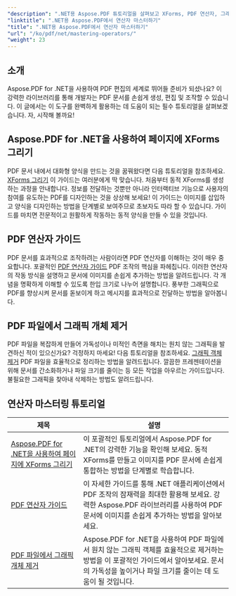 ```yaml
---
"description": ".NET용 Aspose.PDF 튜토리얼을 살펴보고 XForms, PDF 연산자, 그래픽 개체 제거에 대한 실용적인 가이드를 통해 PDF 조작을 완벽하게 익혀보세요."
"linktitle": ".NET용 Aspose.PDF에서 연산자 마스터하기"
"title": ".NET용 Aspose.PDF에서 연산자 마스터하기"
"url": "/ko/pdf/net/mastering-operators/"
"weight": 23
---
```


## 소개

Aspose.PDF for .NET을 사용하여 PDF 편집의 세계로 뛰어들 준비가 되셨나요? 이 강력한 라이브러리를 통해 개발자는 PDF 문서를 손쉽게 생성, 편집 및 조작할 수 있습니다. 이 글에서는 이 도구를 완벽하게 활용하는 데 도움이 되는 필수 튜토리얼을 살펴보겠습니다. 자, 시작해 볼까요!

## Aspose.PDF for .NET을 사용하여 페이지에 XForms 그리기
PDF 문서 내에서 대화형 양식을 만드는 것을 꿈꿔왔다면 다음 튜토리얼을 참조하세요. [XForms 그리기](./draw-xforms-on-page/) 이 가이드는 여러분에게 딱 맞습니다. 처음부터 동적 XForms를 생성하는 과정을 안내합니다. 정보를 전달하는 것뿐만 아니라 인터랙티브 기능으로 사용자의 참여를 유도하는 PDF를 디자인하는 것을 상상해 보세요! 이 가이드는 이미지를 삽입하고 양식을 디자인하는 방법을 단계별로 보여주므로 초보자도 따라 할 수 있습니다. 가이드를 마치면 전문적이고 원활하게 작동하는 동적 양식을 만들 수 있을 것입니다.

## PDF 연산자 가이드
PDF 문서를 효과적으로 조작하려는 사람이라면 PDF 연산자를 이해하는 것이 매우 중요합니다. 포괄적인 [PDF 연산자 가이드](./guide-to-pdf-operators/) PDF 조작의 핵심을 파헤칩니다. 이러한 연산자의 작동 방식을 설명하고 문서에 이미지를 손쉽게 추가하는 방법을 알려드립니다. 각 개념을 명확하게 이해할 수 있도록 한입 크기로 나누어 설명합니다. 풍부한 그래픽으로 PDF를 향상시켜 문서를 돋보이게 하고 메시지를 효과적으로 전달하는 방법을 알아봅니다.

## PDF 파일에서 그래픽 개체 제거
PDF 파일을 복잡하게 만들어 가독성이나 미적인 측면을 해치는 원치 않는 그래픽을 발견하신 적이 있으신가요? 걱정하지 마세요! 다음 튜토리얼을 참조하세요. [그래픽 객체 제거](./remove-graphics-objects-from-pdf-file/) PDF 파일을 효율적으로 정리하는 방법을 알려드립니다. 깔끔한 프레젠테이션을 위해 문서를 간소화하거나 파일 크기를 줄이는 등 모든 작업을 아우르는 가이드입니다. 불필요한 그래픽을 찾아내 삭제하는 방법도 알려드립니다. 

## 연산자 마스터링 튜토리얼
| 제목 | 설명 |
| --- | --- | 
| [Aspose.PDF for .NET을 사용하여 페이지에 XForms 그리기](./draw-xforms-on-page/) | 이 포괄적인 튜토리얼에서 Aspose.PDF for .NET의 강력한 기능을 확인해 보세요. 동적 XForms를 만들고 이미지를 PDF 문서에 손쉽게 통합하는 방법을 단계별로 학습합니다. |  
| [PDF 연산자 가이드](./guide-to-pdf-operators/) | 이 자세한 가이드를 통해 .NET 애플리케이션에서 PDF 조작의 잠재력을 최대한 활용해 보세요. 강력한 Aspose.PDF 라이브러리를 사용하여 PDF 문서에 이미지를 손쉽게 추가하는 방법을 알아보세요. |  
| [PDF 파일에서 그래픽 개체 제거](./remove-graphics-objects-from-pdf-file/) | Aspose.PDF for .NET을 사용하여 PDF 파일에서 원치 않는 그래픽 객체를 효율적으로 제거하는 방법을 이 포괄적인 가이드에서 알아보세요. 문서의 가독성을 높이거나 파일 크기를 줄이는 데 도움이 될 것입니다. |